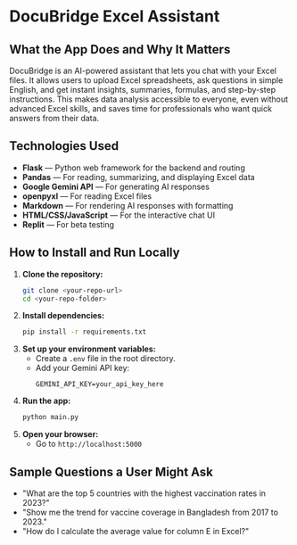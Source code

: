 # DocuBridge Excel Assistant

## What the App Does and Why It Matters

DocuBridge is an AI-powered assistant that lets you chat with your Excel files. It allows users to upload Excel spreadsheets, ask questions in simple English, and get instant insights, summaries, formulas, and step-by-step instructions. This makes data analysis accessible to everyone, even without advanced Excel skills, and saves time for professionals who want quick answers from their data.

## Technologies Used

- **Flask** — Python web framework for the backend and routing
- **Pandas** — For reading, summarizing, and displaying Excel data
- **Google Gemini API** — For generating AI responses
- **openpyxl** — For reading Excel files
- **Markdown** — For rendering AI responses with formatting
- **HTML/CSS/JavaScript** — For the interactive chat UI
- **Replit** — For beta testing

## How to Install and Run Locally

1. **Clone the repository:**
   ```bash
   git clone <your-repo-url>
   cd <your-repo-folder>
   ```
2. **Install dependencies:**
   ```bash
   pip install -r requirements.txt
   ```
3. **Set up your environment variables:**
   - Create a `.env` file in the root directory.
   - Add your Gemini API key:
     ```
     GEMINI_API_KEY=your_api_key_here
     ```
4. **Run the app:**
   ```bash
   python main.py
   ```
5. **Open your browser:**
   - Go to `http://localhost:5000`

## Sample Questions a User Might Ask

- "What are the top 5 countries with the highest vaccination rates in 2023?"
- "Show me the trend for vaccine coverage in Bangladesh from 2017 to 2023."
- "How do I calculate the average value for column E in Excel?"
